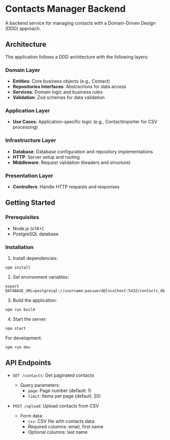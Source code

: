 # Contacts Manager Backend

A backend service for managing contacts with a Domain-Driven Design (DDD) approach.

## Architecture

The application follows a DDD architecture with the following layers:

### Domain Layer
- **Entities**: Core business objects (e.g., Contact)
- **Repositories Interfaces**: Abstractions for data access
- **Services**: Domain logic and business rules
- **Validation**: Zod schemas for data validation

### Application Layer
- **Use Cases**: Application-specific logic (e.g., ContactImporter for CSV processing)

### Infrastructure Layer
- **Database**: Database configuration and repository implementations
- **HTTP**: Server setup and routing
- **Middleware**: Request validation (headers and structure)

### Presentation Layer
- **Controllers**: Handle HTTP requests and responses

## Getting Started

### Prerequisites
- Node.js (v14+)
- PostgreSQL database

### Installation

1. Install dependencies:
```
npm install
```

2. Set environment variables:
```
export DATABASE_URL=postgresql://username:password@localhost:5432/contacts_db
```

3. Build the application:
```
npm run build
```

4. Start the server:
```
npm start
```

For development:
```
npm run dev
```

## API Endpoints

- `GET /contacts`: Get paginated contacts
  - Query parameters:
    - `page`: Page number (default: 1)
    - `limit`: Items per page (default: 20)

- `POST /upload`: Upload contacts from CSV
  - Form data:
    - `csv`: CSV file with contacts data
    - Required columns: email, first name
    - Optional columns: last name
